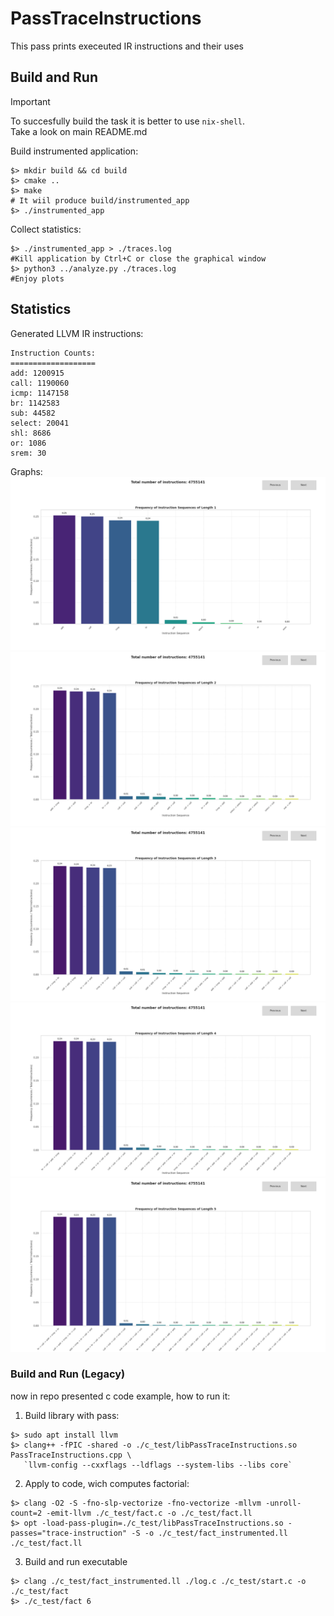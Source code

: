 # PassTraceInstructions
This pass prints execeuted IR instructions and their uses
## Build and Run
> [!IMPORTANT]
> To succesfully build the task it is better to use `nix-shell`.  
> Take a look on main README.md

Build instrumented application:
```
$> mkdir build && cd build
$> cmake ..
$> make
# It wiil produce build/instrumented_app
$> ./instrumented_app
```
Collect statistics:
```
$> ./instrumented_app > ./traces.log
#Kill application by Ctrl+C or close the graphical window
$> python3 ../analyze.py ./traces.log
#Enjoy plots
```
## Statistics
Generated LLVM IR instructions:
```
Instruction Counts:
===================
add: 1200915
call: 1190060
icmp: 1147158
br: 1142583
sub: 44582
select: 20041
shl: 8686
or: 1086
srem: 30
```
Graphs:
![trace 1 instruction](Images/trace_1.png)
![trace 2 instruction](Images/trace_2.png)
![trace 3 instruction](Images/trace_3.png)
![trace 4 instruction](Images/trace_4.png)
![trace 5 instruction](Images/trace_5.png)
### Build and Run (Legacy)
now in repo presented c code example, how to run it:
1. Build library with pass:
```
$> sudo apt install llvm
$> clang++ -fPIC -shared -o ./c_test/libPassTraceInstructions.so PassTraceInstructions.cpp \
   `llvm-config --cxxflags --ldflags --system-libs --libs core`
```
2. Apply to code, wich computes factorial:
```
$> clang -O2 -S -fno-slp-vectorize -fno-vectorize -mllvm -unroll-count=2 -emit-llvm ./c_test/fact.c -o ./c_test/fact.ll
$> opt -load-pass-plugin=./c_test/libPassTraceInstructions.so -passes="trace-instruction" -S -o ./c_test/fact_instrumented.ll ./c_test/fact.ll
```
3. Build and run executable
```
$> clang ./c_test/fact_instrumented.ll ./log.c ./c_test/start.c -o ./c_test/fact
$> ./c_test/fact 6
```